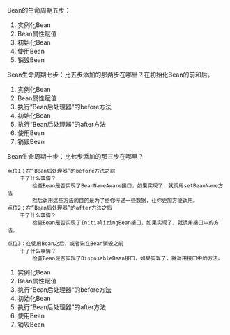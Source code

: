 Bean的生命周期五步：
1. 实例化Bean
2. Bean属性赋值
3. 初始化Bean
4. 使用Bean
5. 销毁Bean

Bean生命周期七步：比五步添加的那两步在哪里？在初始化Bean的前和后。
1. 实例化Bean
2. Bean属性赋值
3. 执行“Bean后处理器“的before方法
4. 初始化Bean
5. 执行“Bean后处理器”的after方法
6. 使用Bean
7. 销毁Bean

Bean生命周期十步：比七步添加的那三步在哪里？

    点位1：在“Bean后处理器”的before方法之前
        干了什么事情？
            检查Bean是否实现了BeanNameAware接口，如果实现了，就调用setBeanName方法
            然后调用这些方法的目的是为了给你传递一些数据，让你更加方便调用。
    点位2：在“Bean后处理器”的after方法之后
        干了什么事情？
            检查Bean是否实现了InitializingBean接口，如果实现了，就调用接口中的方法。

    点位3：在使用Bean之后，或者说在Bean销毁之前
        干了什么事情？
            检查Bean是否实现了DisposableBean接口，如果实现了，就调用接口中的方法。

1. 实例化Bean
2. Bean属性赋值
3. 执行“Bean后处理器“的before方法
4. 初始化Bean
5. 执行“Bean后处理器”的after方法
6. 使用Bean
7. 销毁Bean